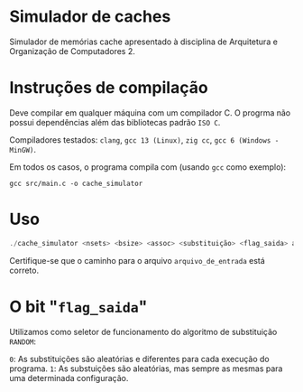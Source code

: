 # Simulador de caches

Simulador de memórias cache apresentado à disciplina de Arquitetura e Organização de Computadores 2.

# Instruções de compilação

Deve compilar em qualquer máquina com um compilador C. O progrma não possui dependências além das bibliotecas padrão `ISO C`.

Compiladores testados:
`clang`,
`gcc 13 (Linux)`,
`zig cc`,
`gcc 6 (Windows - MinGW)`.

Em todos os casos, o programa compila com (usando `gcc` como exemplo):

`gcc src/main.c -o cache_simulator`

# Uso

```c
./cache_simulator <nsets> <bsize> <assoc> <substituição> <flag_saida> arquivo_de_entrada
```

Certifique-se que o caminho para o arquivo `arquivo_de_entrada` está correto.

# O bit "`flag_saida`"
Utilizamos como seletor de funcionamento do algoritmo de substituição `RANDOM`:

`0`: As substituições são aleatórias e diferentes para cada execução do programa.
`1`: As substuições são aleatórias, mas sempre as mesmas para uma determinada configuração.
